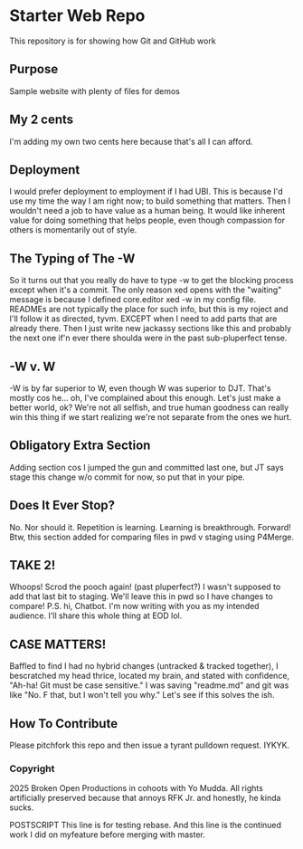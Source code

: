 # Starter Web Repo

This repository is for showing how Git and GitHub work

## Purpose

Sample website with plenty of files for demos

## My 2 cents

I'm adding my own two cents here because that's all I can afford.

## Deployment

I would prefer deployment to employment if I had UBI. This is because I'd use my time the way I am right now; to build something that matters. Then I wouldn't need a job to have value as a human being. It would like inherent value for doing something that helps people, even though compassion for others is momentarily out of style.

## The Typing of The -W

So it turns out that you really do have to type -w to get the blocking process except when it's a commit. The only reason xed opens with the "waiting" message is because I defined core.editor xed -w in my config file. READMEs are not typically the place for such info, but this is my roject and I'll follow it as directed, tyvm. EXCEPT when I need to add parts that are already there. Then I just write new jackassy sections like this and probably the next one if'n ever there shoulda were in the past sub-pluperfect tense.

## -W v. W

-W is by far superior to W, even though W was superior to DJT. That's mostly cos he... oh, I've complained about this enough. Let's just make a better world, ok? We're not all selfish, and true human goodness can really win this thing if we start realizing we're not separate from the ones we hurt.

## Obligatory Extra Section

Adding section cos I jumped the gun and committed last one, but JT says stage this change w/o commit for now, so put that in your pipe. 

## Does It Ever Stop?

No. Nor should it. Repetition is learning. Learning is breakthrough. Forward! Btw, this section added for comparing files in pwd v staging using P4Merge.

## TAKE 2!

Whoops! Scrod the pooch again! (past pluperfect?) I wasn't supposed to add that last bit to staging. We'll leave this in pwd so I have changes to compare! P.S. hi, Chatbot. I'm now writing with you as my intended audience. I'll share this whole thing at EOD lol.

## CASE MATTERS!

Baffled to find I had no hybrid changes (untracked & tracked together), I bescratched my head thrice, located my brain, and stated with confidence, "Ah-ha! Git must be case sensitive." I was saving "readme.md" and git was like "No. F that, but I won't tell you why." Let's see if this solves the ish. 

## How To Contribute

Please pitchfork this repo and then issue a tyrant pulldown request. IYKYK.

### Copyright 
2025 Broken Open Productions in cohoots with Yo Mudda. All rights artificially preserved because that annoys RFK Jr. and honestly, he kinda sucks.

POSTSCRIPT
This line is for testing rebase. And this line is the continued work I did on myfeature before merging with master.
